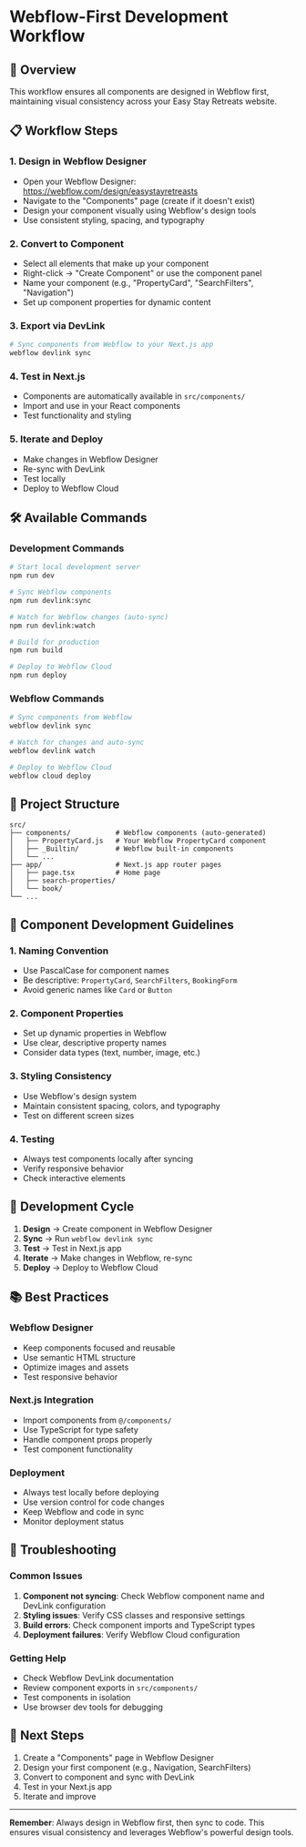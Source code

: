 # Webflow-First Development Workflow

## 🎯 Overview
This workflow ensures all components are designed in Webflow first, maintaining visual consistency across your Easy Stay Retreats website.

## 📋 Workflow Steps

### 1. **Design in Webflow Designer**
- Open your Webflow Designer: https://webflow.com/design/easystayretreasts
- Navigate to the "Components" page (create if it doesn't exist)
- Design your component visually using Webflow's design tools
- Use consistent styling, spacing, and typography

### 2. **Convert to Component**
- Select all elements that make up your component
- Right-click → "Create Component" or use the component panel
- Name your component (e.g., "PropertyCard", "SearchFilters", "Navigation")
- Set up component properties for dynamic content

### 3. **Export via DevLink**
```bash
# Sync components from Webflow to your Next.js app
webflow devlink sync
```

### 4. **Test in Next.js**
- Components are automatically available in `src/components/`
- Import and use in your React components
- Test functionality and styling

### 5. **Iterate and Deploy**
- Make changes in Webflow Designer
- Re-sync with DevLink
- Test locally
- Deploy to Webflow Cloud

## 🛠️ Available Commands

### Development Commands
```bash
# Start local development server
npm run dev

# Sync Webflow components
npm run devlink:sync

# Watch for Webflow changes (auto-sync)
npm run devlink:watch

# Build for production
npm run build

# Deploy to Webflow Cloud
npm run deploy
```

### Webflow Commands
```bash
# Sync components from Webflow
webflow devlink sync

# Watch for changes and auto-sync
webflow devlink watch

# Deploy to Webflow Cloud
webflow cloud deploy
```

## 📁 Project Structure

```
src/
├── components/           # Webflow components (auto-generated)
│   ├── PropertyCard.js   # Your Webflow PropertyCard component
│   ├── _Builtin/         # Webflow built-in components
│   └── ...
├── app/                  # Next.js app router pages
│   ├── page.tsx          # Home page
│   ├── search-properties/
│   └── book/
└── ...
```

## 🎨 Component Development Guidelines

### 1. **Naming Convention**
- Use PascalCase for component names
- Be descriptive: `PropertyCard`, `SearchFilters`, `BookingForm`
- Avoid generic names like `Card` or `Button`

### 2. **Component Properties**
- Set up dynamic properties in Webflow
- Use clear, descriptive property names
- Consider data types (text, number, image, etc.)

### 3. **Styling Consistency**
- Use Webflow's design system
- Maintain consistent spacing, colors, and typography
- Test on different screen sizes

### 4. **Testing**
- Always test components locally after syncing
- Verify responsive behavior
- Check interactive elements

## 🔄 Development Cycle

1. **Design** → Create component in Webflow Designer
2. **Sync** → Run `webflow devlink sync`
3. **Test** → Test in Next.js app
4. **Iterate** → Make changes in Webflow, re-sync
5. **Deploy** → Deploy to Webflow Cloud

## 📚 Best Practices

### Webflow Designer
- Keep components focused and reusable
- Use semantic HTML structure
- Optimize images and assets
- Test responsive behavior

### Next.js Integration
- Import components from `@/components/`
- Use TypeScript for type safety
- Handle component props properly
- Test component functionality

### Deployment
- Always test locally before deploying
- Use version control for code changes
- Keep Webflow and code in sync
- Monitor deployment status

## 🚨 Troubleshooting

### Common Issues
1. **Component not syncing**: Check Webflow component name and DevLink configuration
2. **Styling issues**: Verify CSS classes and responsive settings
3. **Build errors**: Check component imports and TypeScript types
4. **Deployment failures**: Verify Webflow Cloud configuration

### Getting Help
- Check Webflow DevLink documentation
- Review component exports in `src/components/`
- Test components in isolation
- Use browser dev tools for debugging

## 🎯 Next Steps

1. Create a "Components" page in Webflow Designer
2. Design your first component (e.g., Navigation, SearchFilters)
3. Convert to component and sync with DevLink
4. Test in your Next.js app
5. Iterate and improve

---

**Remember**: Always design in Webflow first, then sync to code. This ensures visual consistency and leverages Webflow's powerful design tools.
